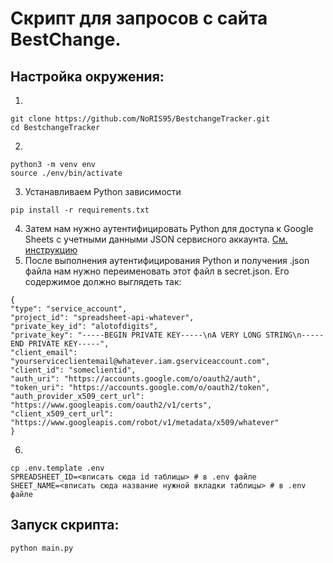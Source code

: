 # Скрипт для запросов с сайта BestChange.
## Настройка окружения:
  1. 
  ```
  git clone https://github.com/NoRIS95/BestchangeTracker.git
  cd BestchangeTracker

  ```
  2. 
  ```
  python3 -m venv env
  source ./env/bin/activate
  ```
  3. Устанавливаем Python зависимости
  ```
  pip install -r requirements.txt
  ```
  4. Затем нам нужно аутентифицировать Python для доступа к Google Sheets с учетными данными JSON сервисного аккаунта. [См. инструкцию](https://mljar.com/blog/authenticate-python-google-sheets-service-account-json-credentials/)
  5. После выполнения аутентифицирования Python и получения .json файла нам нужно переименовать этот файл в secret.json. Его содержимое должно выглядеть так:
  ```
  {
  "type": "service_account",
  "project_id": "spreadsheet-api-whatever",
  "private_key_id": "alotofdigits",
  "private_key": "-----BEGIN PRIVATE KEY-----\nA VERY LONG STRING\n-----END PRIVATE KEY-----",
  "client_email": "yourserviceclientemail@whatever.iam.gserviceaccount.com",
  "client_id": "someclientid",
  "auth_uri": "https://accounts.google.com/o/oauth2/auth",
  "token_uri": "https://accounts.google.com/o/oauth2/token",
  "auth_provider_x509_cert_url": "https://www.googleapis.com/oauth2/v1/certs",
  "client_x509_cert_url": "https://www.googleapis.com/robot/v1/metadata/x509/whatever"
  }
  ```
  6.
  ```
  cp .env.template .env
  SPREADSHEET_ID=<впиcать сюда id таблицы> # в .env файле
  SHEET_NAME=<впиcать сюда название нужной вкладки таблицы> # в .env файле
  ```
  ## Запуск скрипта:
  ```
  python main.py
  ```
